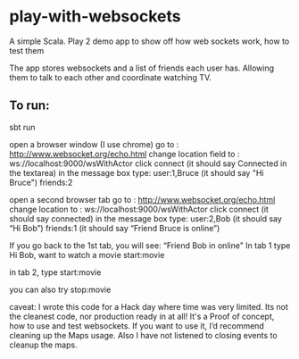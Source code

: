 # play-with-websockets
A simple Scala. Play 2 demo app to show off how web sockets work, how to test them

The app stores websockets and a list of friends each user has.  Allowing them to talk to each other and coordinate watching TV.

## To run:

sbt run

open a browser window (I use chrome)
go to : http://www.websocket.org/echo.html
change location field to : ws://localhost:9000/wsWithActor
click connect  (it should say Connected in the textarea)
in the message box type:
    user:1,Bruce  (it should say "Hi Bruce")
    friends:2

open a second browser tab
go to : http://www.websocket.org/echo.html
change location to : ws://localhost:9000/wsWithActor
click connect  (it should say connected)
in the message box type:
    user:2,Bob  (it should say “Hi Bob”)
    friends:1  (it should say “Friend Bruce is online”)

If you go back to the 1st tab, you will see: “Friend Bob in online"
In tab 1 type
    Hi Bob, want to watch a movie
    start:movie

in tab 2, type
    start:movie

you can also try
    stop:movie

caveat: I wrote this code for a Hack day where time was very limited.  Its not the cleanest code, nor production ready in at all!  It's a Proof of concept, how to use and test websockets.  If you want to use it, I’d recommend cleaning up the Maps usage.  Also I have not listened to closing events to cleanup the maps.